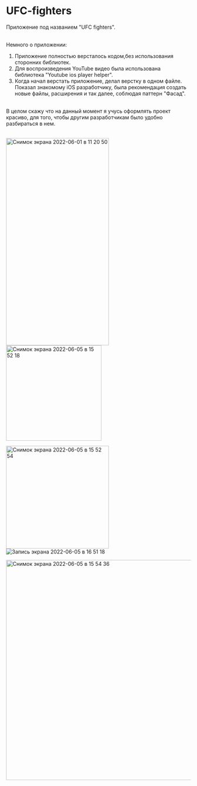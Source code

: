# UFC-fighters
Приложение под названием "UFC fighters".<br />
<br />

Немного о приложении:
1. Приложение полностью версталось кодом,без использования сторонних библиотек.
2. Для воcпроизведения YouTube видео была использована библиотека "Youtube ios player helper".
3. Когда начал верстать приложение, делал верстку в одном файле. Показал знакомому iOS разработчику, была рекомендация создать новые файлы, расширения и так далее, соблюдая паттерн "Фасад".<br />
<br />
В целом скажу что на данный момент я учусь оформлять проект красиво, для того, чтобы другим разработчикам было удобно разбираться в нем.

<br />
<br />

<img width="280" alt="Снимок экрана 2022-06-01 в 11 20 50" src="https://user-images.githubusercontent.com/92681775/171339364-c7376ab2-4c81-4018-bc00-80254491de94.png" width="260" height="565"><img width="260" alt="Снимок экрана 2022-06-05 в 15 52 18" src="https://user-images.githubusercontent.com/92681775/172046583-f0410894-8202-40a2-a12d-bb7a96f7e46f.png">

<img width="280" alt="Снимок экрана 2022-06-05 в 15 52 54" src="https://user-images.githubusercontent.com/92681775/172046589-615a533f-4e9e-4843-ae77-6247593e50f5.png">![Запись экрана 2022-06-05 в 16 51 18](https://user-images.githubusercontent.com/92681775/172114814-19152ca7-9ae4-40f1-842f-1c2f6164e033.gif)



<img width="600" alt="Снимок экрана 2022-06-05 в 15 54 36" src="https://user-images.githubusercontent.com/92681775/172046595-d060cea9-0f85-49f7-97d4-1509df2cd493.png">

